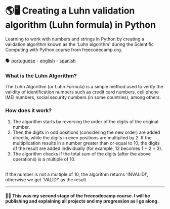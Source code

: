 # 🌎🖥 Creating a Luhn validation algorithm (Luhn formula) in Python

Learning to work with numbers and strings in Python by creating a validation algorithm known as the 'Luhn algorithm' during the Scientific Computing with Python course from freecodecamp.org.
<br>
<br>
🗣️ [portuguese](https://web.whatsapp.com/) - [english](https://web.whatsapp.com/) - [spanish](https://web.whatsapp.com/)
<h3>What is the Luhn Algorithm?</h3>
The Luhn Algorithm (or Luhn Formula) is a simple method used to verify the validity of identification numbers such as credit card numbers, cell phone IMEI numbers, social security numbers (in some countries), among others.
<br>
<h3>How does it work?</h3>
<ol>
  <li>The algorithm starts by reversing the order of the digits of the original number.<br></li>
  <li>Then the digits in odd positions (considering the new order) are added directly, while the digits in even positions are multiplied by 2. If the multiplication results in a number greater than or equal to 10, the digits of the result are added individually (for example, 12 becomes 1 + 2 = 3).<br></li>
  <li>The algorithm checks if the total sum of the digits (after the above operations) is a multiple of 10.</li>
</ol>
<br>
If the number is not a multiple of 10, the algorithm returns 'INVALID!', otherwise we get 'VALID!' as the result.
<hr>
<h4>👋😆 This was my second stage of the freecodecamp course. I will be publishing and explaining all projects and my progression as I go along.</h4>